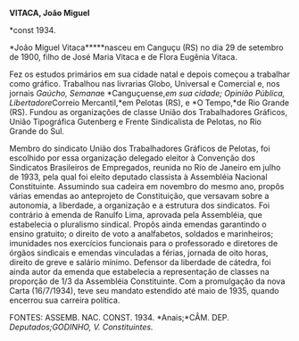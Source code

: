 **VITACA, João Miguel**

\*const 1934.

*João Miguel Vitaca*****nasceu em Canguçu (RS) no dia 29 de setembro de
1900, filho de José Maria Vitaca e de Flora Eugênia Vitaca.

Fez os estudos primários em sua cidade natal e depois começou a
trabalhar como gráfico. Trabalhou nas livrarias Globo, Universal e
Comercial e, nos jornais *Gaúcho, Semana*e *Canguçuense,*em sua cidade;
*Opinião Pública, Libertador*e*Correio Mercantil,*em Pelotas (RS), e *O
Tempo,*de Rio Grande (RS). Fundou as organizações de classe União dos
Trabalhadores Gráficos, União Tipográfica Gutenberg e Frente
Sindicalista de Pelotas, no Rio Grande do Sul.

Membro do sindicato União dos Trabalhadores Gráficos de Pelotas, foi
escolhido por essa organização delegado eleitor à Convenção dos
Sindicatos Brasileiros de Empregados, reunida no Rio de Janeiro em julho
de 1933, pela qual foi eleito deputado classista à Assembléia Nacional
Constituinte. Assumindo sua cadeira em novembro do mesmo ano, propôs
várias emendas ao anteprojeto de Constituição, que versavam sobre a
autonomia, a liberdade, a organização e a estrutura dos sindicatos. Foi
contrário à emenda de Ranulfo Lima, aprovada pela Assembléia, que
estabelecia o pluralismo sindical. Propôs ainda emendas garantindo o
ensino gratuito; o direito de voto a analfabetos, soldados e
marinheiros; imunidades nos exercícios funcionais para o professorado e
diretores de órgãos sindicais e emendas vinculadas a férias, jornada de
oito horas, direito de greve e salário mínimo. Defensor da liberdade de
cátedra, foi ainda autor da emenda que estabelecia a representação de
classes na proporção de 1/3 da Assembléia Constituinte. Com a
promulgação da nova Carta (16/7/1934), teve seu mandato estendido até
maio de 1935, quando encerrou sua carreira política.

FONTES: ASSEMB. NAC. CONST. 1934. *Anais;*CÂM. DEP. *Deputados;*GODINHO,
V*. Constituintes.*

 
